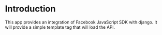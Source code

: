 Introduction
============

This app provides an integration of Facebook JavaScript SDK with django. It will
provide a simple template tag that will load the API.

